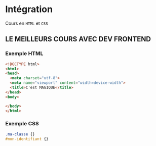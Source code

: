 # Intégration

Cours en `HTML` et `CSS`

## LE MEILLEURS COURS AVEC DEV FRONTEND

### Exemple HTML

```html
<!DOCTYPE html>
<html>
<head>
  <meta charset="utf-8">
  <meta name="viewport" content="width=device-width">
  <title>C'est MAGIQUE</title>
</head>
<body>

</body>
</html>
```


### Exemple CSS

```css
.ma-classe {}
#mon-identifiant {}
```